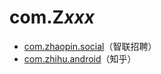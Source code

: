 # com.Z*xxx*

- [com.zhaopin.social](./com.zhaopin.social/readme.md)（智联招聘）
- [com.zhihu.android](./com.zhihu.android/readme.md)（知乎）